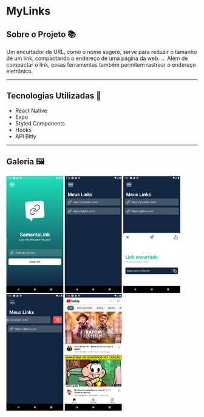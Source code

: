 # MyLinks

## Sobre o Projeto 📚

Um encurtador de URL, como o nome sugere, serve para reduzir o tamanho de um link, compactando o endereço de uma página da web. ... Além de compactar o link, essas ferramentas também permitem rastrear o endereço eletrônico.

-----------------------------------------------------------

## Tecnologias Utilizadas 🚀
* React Native
* Expo
* Styled Components
* Hooks
* API Bitly
-----------------------------------------------------------

## Galeria 🖼️

<img src="./src/assets/home.png" width="150"> <img src="./src/assets/myLink.png"  width="150">  <img src="./src/assets/modal.png"  width="150"> <img src="./src/assets/excluir.png"  width="150"> <img src="./src/assets/redirecionamento.png"  width="150">